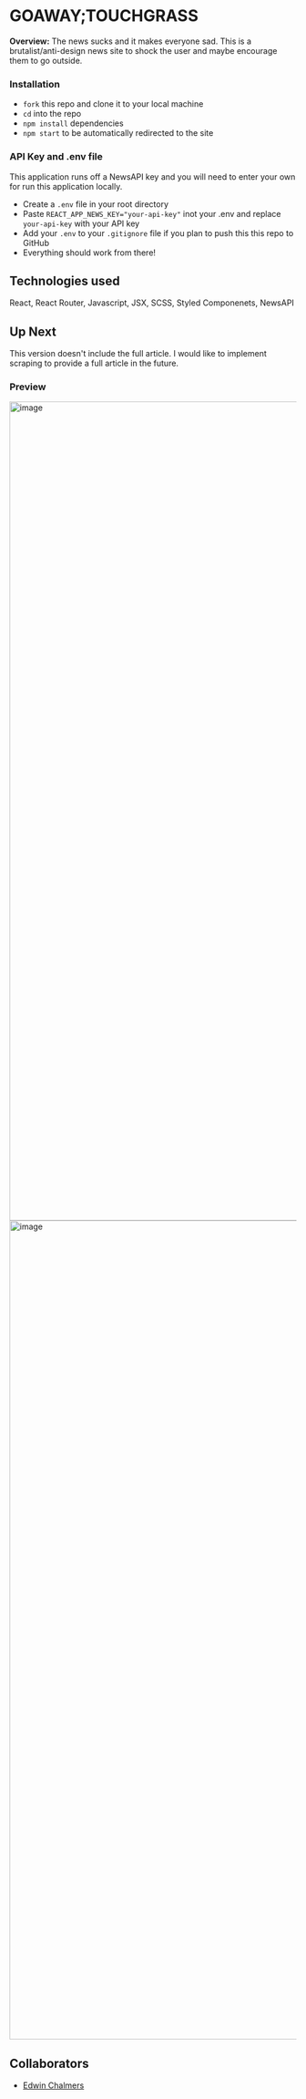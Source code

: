 # GOAWAY;TOUCHGRASS
**Overview:**
The news sucks and it makes everyone sad. This is a brutalist/anti-design news site to shock the user and maybe encourage them to go outside. 

###  Installation
- `fork` this repo and clone it to your local machine
- `cd` into the repo
- `npm install` dependencies
- `npm start` to be automatically redirected to the site

### API Key and .env file
This application runs off a NewsAPI key and you will need to enter your own for run this application locally.
- Create a `.env` file in your root directory
- Paste `REACT_APP_NEWS_KEY="your-api-key"` inot your .env and replace `your-api-key` with your API key
- Add your `.env` to your `.gitignore` file if you plan to push this this repo to GitHub
- Everything should work from there!

## Technologies used
React, React Router, Javascript, JSX, SCSS, Styled Componenets, NewsAPI

## Up Next 
This version doesn't include the full article. I would like to implement scraping to provide a full article in the future. 

### Preview
<img width="1437" alt="image" src="https://github.com/edwin-chalmers/pre-work-news/assets/149631946/5621c54f-db24-4417-95ee-485c88cfefbb">
<img width="1437" alt="image" src="https://github.com/edwin-chalmers/pre-work-news/assets/149631946/c153f449-2502-4e6a-9dc4-31bb44ce93d5">

## Collaborators 
- [Edwin Chalmers](https://github.com/edwin-chalmers)
